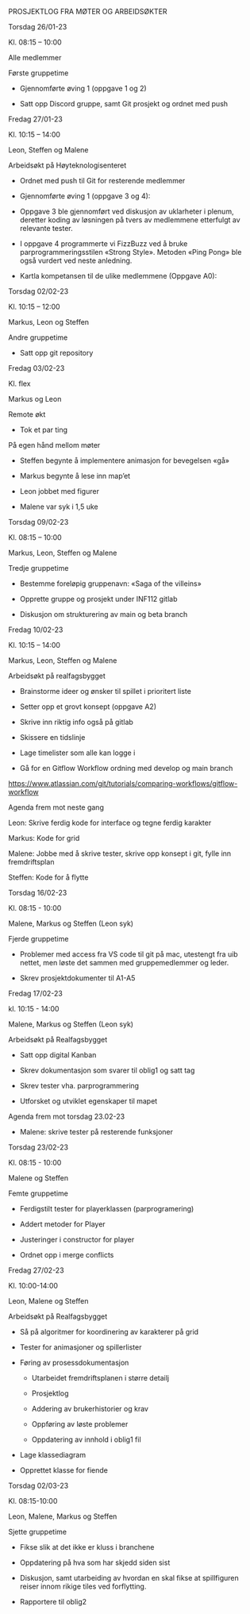 PROSJEKTLOG FRA MØTER OG ARBEIDSØKTER



Torsdag 26/01-23

Kl. 08:15 – 10:00

Alle medlemmer



Første gruppetime

* Gjennomførte øving 1 (oppgave 1 og 2)

* Satt opp Discord gruppe, samt Git prosjekt og ordnet med push



Fredag 27/01-23

Kl. 10:15 – 14:00

Leon, Steffen og Malene



Arbeidsøkt på Høyteknologisenteret

* Ordnet med push til Git for resterende medlemmer

* Gjennomførte øving 1 (oppgave 3 og 4):

* Oppgave 3 ble gjennomført ved diskusjon av uklarheter i plenum, deretter koding av løsningen på tvers av medlemmene etterfulgt av relevante tester.

* I oppgave 4 programmerte vi FizzBuzz ved å bruke parprogrammeringsstilen «Strong Style». Metoden «Ping Pong» ble også vurdert ved neste anledning.

* Kartla kompetansen til de ulike medlemmene (Oppgave A0):



Torsdag 02/02-23

Kl. 10:15 – 12:00

Markus, Leon og Steffen



Andre gruppetime

* Satt opp git repository



Fredag 03/02-23

Kl. flex

Markus og Leon



Remote økt

* Tok et par ting



På egen hånd mellom møter

* Steffen begynte å implementere animasjon for bevegelsen «gå»

* Markus begynte å lese inn map’et

* Leon jobbet med figurer

* Malene var syk i 1,5 uke



Torsdag 09/02-23

Kl. 08:15 – 10:00

Markus, Leon, Steffen og Malene



Tredje gruppetime

* Bestemme foreløpig gruppenavn: «Saga of the villeins»

* Opprette gruppe og prosjekt under INF112 gitlab

* Diskusjon om strukturering av main og beta branch



Fredag 10/02-23

Kl. 10:15 – 14:00

Markus, Leon, Steffen og Malene



Arbeidsøkt på realfagsbygget

* Brainstorme ideer og ønsker til spillet i prioritert liste

* Setter opp et grovt konsept (oppgave A2)

* Skrive inn riktig info også på gitlab

* Skissere en tidslinje

* Lage timelister som alle kan logge i

* Gå for en Gitflow Workflow ordning med develop og main branch

https://www.atlassian.com/git/tutorials/comparing-workflows/gitflow-workflow



Agenda frem mot neste gang

Leon: Skrive ferdig kode for interface og tegne ferdig karakter

Markus: Kode for grid

Malene: Jobbe med å skrive tester, skrive opp konsept i git, fylle inn fremdriftsplan

Steffen: Kode for å flytte



Torsdag 16/02-23

Kl. 08:15 - 10:00

Malene, Markus og Steffen (Leon syk)



Fjerde gruppetime

* Problemer med access fra VS code til git på mac, utestengt fra uib nettet, men løste det sammen med gruppemedlemmer og leder.

* Skrev prosjektdokumenter til A1-A5



Fredag 17/02-23

kl. 10:15 - 14:00

Malene, Markus og Steffen (Leon syk)



Arbeidsøkt på Realfagsbygget

* Satt opp digital Kanban

* Skrev dokumentasjon som svarer til oblig1 og satt tag

* Skrev tester vha. parprogrammering

* Utforsket og utviklet egenskaper til mapet



Agenda frem mot torsdag 23.02-23

* Malene: skrive tester på resterende funksjoner



Torsdag 23/02-23

Kl. 08:15 - 10:00

Malene og Steffen



Femte gruppetime

* Ferdigstilt tester for playerklassen (parprogramering)

* Addert metoder for Player

* Justeringer i constructor for player

* Ordnet opp i merge conflicts



Fredag 27/02-23

Kl. 10:00-14:00

Leon, Malene og Steffen



Arbeidsøkt på Realfagsbygget

* Så på algoritmer for koordinering av karakterer på grid

* Tester for animasjoner og spillerlister

* Føring av prosessdokumentasjon

  * Utarbeidet fremdriftsplanen i større detailj

  * Prosjektlog

  * Addering av brukerhistorier og krav

  * Oppføring av løste problemer

  * Oppdatering av innhold i oblig1 fil

* Lage klassediagram

* Opprettet klasse for fiende



Torsdag 02/03-23

Kl. 08:15-10:00

Leon, Malene, Markus og Steffen



Sjette gruppetime

* Fikse slik at det ikke er kluss i branchene

* Oppdatering på hva som har skjedd siden sist

* Diskusjon, samt utarbeiding av hvordan en skal fikse at spillfiguren reiser innom rikige tiles ved forflytting.

* Rapportere til oblig2

